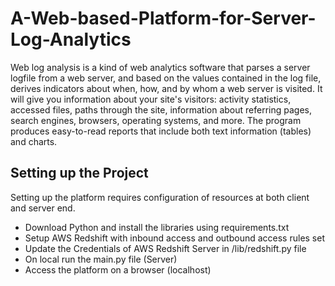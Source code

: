 # A-Web-based-Platform-for-Server-Log-Analytics
<p>Web log analysis is a kind of web analytics software that parses a server logfile from a web server, and based on the values contained in the log file, derives indicators about when, how, and by whom a web server is visited. It will give you information about your site's visitors: activity statistics, accessed files, paths through the site, information about referring pages, search engines, browsers, operating systems, and more. The program produces easy-to-read reports that include both text information (tables) and charts.</p>

## Setting up the Project
<p>Setting up the platform requires configuration of resources at both client and server end.</p>
<ul>
  <li>Download Python and install the libraries using requirements.txt</li>
  <li>Setup AWS Redshift with inbound access and outbound access rules set</li>
  <li>Update the Credentials of AWS Redshift Server in /lib/redshift.py file</li>
  <li>On local run the main.py file (Server)</li>
  <li>Access the platform on a browser (localhost)</li>
</ul>
